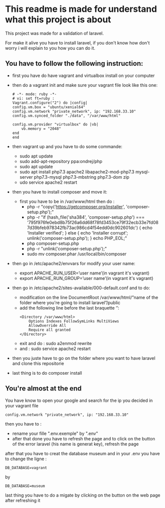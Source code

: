 # This readme is made for understand what this project is about

This project was made for a validation of laravel.

For make it alive you have to install laravel, if you don't know how don't worry i will explain to you how you can do it.

## You have to follow the following instruction:
- first you have do have vagrant and virtualbox install on your computer
- then do a vagrant init and make sure your vagrant file look like this one:
    ``` 
    # -*- mode: ruby -*-
    # vi: set ft=ruby :
    Vagrant.configure("2") do |config|
    config.vm.box = "ubuntu/xenial64"
    config.vm.network "private_network", ip: "192.168.33.10"
    config.vm.synced_folder "./data", "/var/www/html"

    config.vm.provider "virtualbox" do |vb|
        vb.memory = "2048"
    end
    end 
    ```
- then vagrant up and you have to do some commande:
    
    - sudo apt update
    - sudo add-apt-repository ppa:ondrej/php
    - sudo apt update
    - sudo apt install php7.3 apache2 libapache2-mod-php7.3 mysql-server php7.3-mysql php7.3-mbstring php7.3-dom zip
    - udo service apache2 restart
- then you have to install composer and move it:
    - first you have to be in /var/www/html then do :
        - php -r "copy('https://getcomposer.org/installer', 'composer-setup.php');"
        - php -r "if (hash_file('sha384', 'composer-setup.php') === '795f976fe0ebd8b75f26a6dd68f78fd3453ce79f32ecb33e7fd087d39bfeb978342fb73ac986cd4f54edd0dc902601dc') { echo 'Installer verified'; } else { echo 'Installer corrupt'; unlink('composer-setup.php'); } echo PHP_EOL;"
        - php composer-setup.php
        - php -r "unlink('composer-setup.php');"
        - sudo mv composer.phar /usr/local/bin/composer
- then go in /etc/apache2/envvars for modify your user name:
    - export APACHE_RUN_USER=’user name’(in vagrant it's vagrant)
    - export APACHE_RUN_GROUP=’user name’(in vagrant it's vagrant)
- then go in /etc/apache2/sites-available/000-default.conf and to do:
    - modification on the line DocumentRoot /var/www/html/”name of the folder where you're going to install laravel”/public
    - add the following line before the last braquette ‘</VirtualHost>’:
        ```
        <Directory /var/www/html>
            Options Indexes FollowSymLinks MultiViews
            AllowOverride All
            Require all granted
        </Directory>
        ```
    - exit and do : sudo a2enmod rewrite
    - and : sudo service apache2 restart
- then you juste have to go on the folder where you want to have laravel and clone this repositorie
- last thing is to do composer install

## You're almost at the end

You have know to open your google and search for the ip you decided in your vagrant file

    config.vm.network "private_network", ip: "192.168.33.10"

then you have to :
- rename your fille ".env.exemple" by ".env" 
- after that done you have to refresh the page and to click on the button of the error laravel (his name is generat key), refresh the page

after that you have to creat the database museum and in your .env you have to change the ligne : 

    DB_DATABASE=vagrant 
by

    DB_DATABASE=museum

last thing you have to do a migate by clicking on the button on the web page after refreshing it
